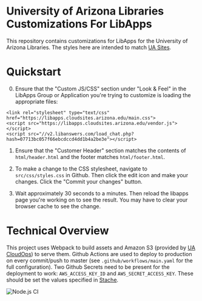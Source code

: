 # University of Arizona Libraries Customizations For LibApps

This repository contains customizations for LibApps for the University of Arizona Libraries.
The styles here are intended to match [UA Sites](https://uasites.arizona.edu/home).

# Quickstart

0. Ensure that the "Custom JS/CSS" section under "Look & Feel" in the LibApps Group or Application you're trying
to customize is loading the appropriate files:

```
<link rel="stylesheet" type="text/css" href="https://libapps.cloudsites.arizona.edu/main.css">
<script src="https://libapps.cloudsites.arizona.edu/vendor.js"></script>
<script src="//v2.libanswers.com/load_chat.php?hash=07713bc057f66ebcdccd4dd1b4a2be3e"></script>
```

1. Ensure that the "Customer Header" section matches the contents of `html/header.html` and the footer matches
`html/footer.html`.

2. To make a change to the CSS stylesheet, navigate to `src/css/styles.css` in Github.  Then click the edit icon
and make your changes.  Click the "Commit your changes" button.

3. Wait approximately 30 seconds to a minutes.  Then reload the libapps page you're working on to see the result.  You may
have to clear your browser cache to see the change.

# Technical Overview

This project uses Webpack to build assets and Amazon S3 (provided by [UA CloudOps](https://cloudops.arizona.edu/serverless-website)) to serve them.  Github Actions are used to deploy to production on every commit/push to master (see `.github/workflows/main.yaml` for the full configuration).  Two Github Secrets need to be present for the deployment to work: `AWS_ACCESS_KEY_ID` and `AWS_SECRET_ACCESS_KEY`.  These should be set the values specified in [Stache](https://stache.arizona.edu/).

![Node.js CI](https://github.com/simpsonw/ual-libapps/workflows/Node.js%20CI/badge.svg)
